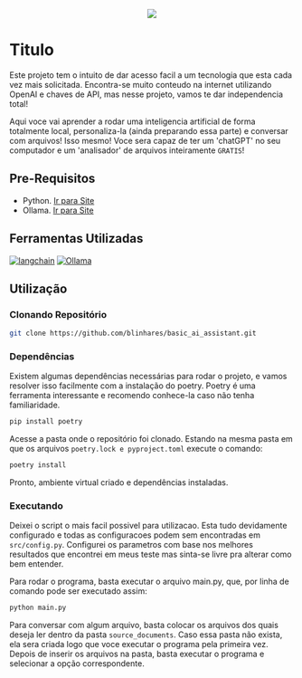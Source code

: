 
<p align="center"><img src="https://img.shields.io/badge/Blinhares-white?logo=github&logoColor=181717&style=for-the-badge&label=git" /><p align="center">

# Titulo

Este projeto tem o intuito de dar acesso facil a um tecnologia que esta cada vez mais solicitada.
Encontra-se muito conteudo na internet utilizando OpenAI e chaves de API, mas nesse projeto, vamos te dar independencia total!

Aqui voce vai aprender a rodar uma inteligencia artificial de forma totalmente local, personaliza-la (ainda preparando essa parte) e conversar com arquivos! Isso mesmo! Voce sera capaz de ter um 'chatGPT' no seu computador e um 'analisador' de arquivos inteiramente `GRATIS`!

## Pre-Requisitos

- Python. [Ir para Site](https://www.python.org/)
- Ollama. [Ir para Site](https://ollama.com/)

## Ferramentas Utilizadas

[![langchain](https://python.langchain.com/v0.2/img/brand/wordmark-dark.png)](https://python.langchain.com/v0.2/docs/introduction/)
[![Ollama](https://ollama.com/public/ollama.png)](https://ollama.com/)

## Utilização

### Clonando Repositório

```bash
git clone https://github.com/blinhares/basic_ai_assistant.git
```

### Dependências

Existem algumas dependências necessárias para rodar o projeto, e vamos resolver isso facilmente com a instalação do poetry. Poetry é uma ferramenta interessante e recomendo conhece-la caso não tenha familiaridade.

```bash
pip install poetry
```

Acesse a pasta onde o repositório foi clonado. Estando na mesma pasta em que os arquivos `poetry.lock e pyproject.toml` execute o comando:

```bash
poetry install
```

Pronto, ambiente virtual criado e dependências instaladas.

### Executando

Deixei o script o mais facil possivel para utilizacao. Esta tudo devidamente configurado e todas as configuracoes podem sem encontradas em `src/config.py`.
Configurei os parametros com base nos melhores resultados que encontrei em meus teste mas sinta-se livre pra alterar como bem entender.

Para rodar o programa, basta executar o arquivo main.py, que, por linha de comando pode ser executado assim:

```bash
python main.py
```

Para conversar com algum arquivo, basta colocar os arquivos dos quais deseja ler dentro da pasta `source_documents`. Caso essa pasta não exista, ela sera criada logo que voce executar o programa pela primeira vez. Depois de inserir os arquivos na pasta, basta executar o programa e selecionar a opção correspondente.

